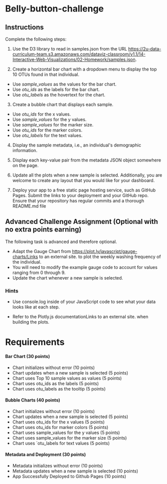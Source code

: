 # Belly-button-challenge

## Instructions
Complete the following steps:

1. Use the D3 library to read in samples.json from the URL https://2u-data-curriculum-team.s3.amazonaws.com/dataviz-classroom/v1.1/14-Interactive-Web-Visualizations/02-Homework/samples.json.

2. Create a horizontal bar chart with a dropdown menu to display the top 10 OTUs found in that individual.

- Use *sample_values* as the values for the bar chart.
- Use *otu_ids* as the labels for the bar chart.
- Use *otu_labels* as the hovertext for the chart.

3. Create a bubble chart that displays each sample.
- Use *otu_ids* for the x values.
- Use *sample_values* for the y values.
- Use *sample_values* for the marker size.
- Use *otu_ids* for the marker colors.
- Use *otu_labels* for the text values.

4. Display the sample metadata, i.e., an individual's demographic information.

5. Display each key-value pair from the metadata JSON object somewhere on the page.

6. Update all the plots when a new sample is selected. Additionally, you are welcome to create any layout that you would like for your dashboard.

7. Deploy your app to a free static page hosting service, such as GitHub Pages. Submit the links to your deployment and your GitHub repo. Ensure that your repository has regular commits and a thorough README.md file

## Advanced Challenge Assignment (Optional with no extra points earning)
The following task is advanced and therefore optional.
- Adapt the Gauge Chart from https://plot.ly/javascript/gauge-charts/Links to an external site. to plot the weekly washing frequency of the individual.
- You will need to modify the example gauge code to account for values ranging from 0 through 9.
- Update the chart whenever a new sample is selected.

### Hints
- Use console.log inside of your JavaScript code to see what your data looks like at each step.

- Refer to the Plotly.js documentationLinks to an external site. when building the plots.

# Requirements
#### Bar Chart (30 points)
- Chart initializes without error (10 points)
- Chart updates when a new sample is selected (5 points)
- Chart uses Top 10 sample values as values (5 points)
- Chart uses otu_ids as the labels (5 points)
- Chart uses otu_labels as the tooltip (5 points)

#### Bubble Charts (40 points)
- Chart initializes without error (10 points)
- Chart updates when a new sample is selected (5 points)
- Chart uses otu_ids for the x values (5 points)
- Chart uses otu_ids for marker colors (5 points)
- Chart uses sample_values for the y values (5 points)
- Chart uses sample_values for the marker size (5 points)
- Chart uses `otu_labels for text values (5 points)

#### Metadata and Deployment (30 points)
- Metadata initializes without error (10 points)
- Metadata updates when a new sample is selected (10 points)
- App Successfully Deployed to Github Pages (10 points)